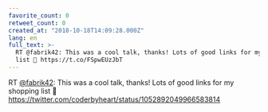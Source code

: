 ```yaml
---
favorite_count: 0
retweet_count: 0
created_at: "2018-10-18T14:09:28.000Z"
lang: en
full_text: >-
  RT @fabrik42: This was a cool talk, thanks! Lots of good links for my shopping
  list 😬 https://t.co/FSpwEUzJbT
---
```


RT [@fabrik42](https://twitter.com/fabrik42): This was a cool talk, thanks! Lots
of good links for my shopping list 😬
<https://twitter.com/coderbyheart/status/1052892049966583814>
